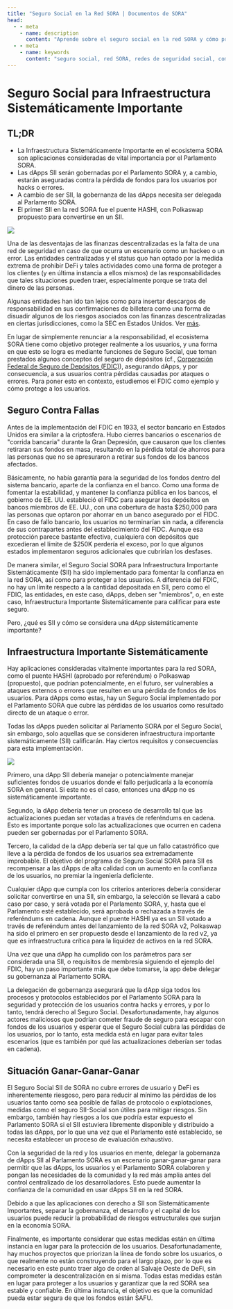 ```yaml
---
title: "Seguro Social en la Red SORA | Documentos de SORA"
head:
  - - meta
    - name: description
      content: "Aprende sobre el seguro social en la red SORA y cómo promueve redes de seguridad social y compartición de riesgos dentro del ecosistema SORA. Descubre cómo funcionan los mecanismos de seguro social, sus beneficios, y cómo contribuyen a construir un sistema financiero más inclusivo y sostenible en la red SORA."
  - - meta
    - name: keywords
      content: "seguro social, red SORA, redes de seguridad social, compartición de riesgos, sistema financiero inclusivo, sistema financiero sostenible"
---
```

# Seguro Social para Infraestructura Sistemáticamente Importante

## TL;DR

- La Infraestructura Sistemáticamente Importante en el ecosistema SORA son aplicaciones consideradas de vital importancia por el Parlamento SORA.
- Las dApps SII serán gobernadas por el Parlamento SORA y, a cambio, estarán aseguradas contra la pérdida de fondos para los usuarios por hacks o errores.
- A cambio de ser SII, la gobernanza de las dApps necesita ser delegada al Parlamento SORA.
- El primer SII en la red SORA fue el puente HASHI, con Polkaswap propuesto para convertirse en un SII.

![](https://miro.medium.com/v2/resize:fit:2000/format:webp/1*EnWvdGGPszp_q34aXJXZpQ.jpeg)

Una de las desventajas de las finanzas descentralizadas es la falta de una red de seguridad en caso de que ocurra un escenario como un hackeo o un error. Las entidades centralizadas y el status quo han optado por la medida extrema de prohibir DeFi y tales actividades como una forma de proteger a los clientes (y en última instancia a ellos mismos) de las responsabilidades que tales situaciones pueden traer, especialmente porque se trata del dinero de las personas.

Algunas entidades han ido tan lejos como para insertar descargos de responsabilidad en sus confirmaciones de billetera como una forma de disuadir algunos de los riesgos asociados con las finanzas descentralizadas en ciertas jurisdicciones, como la SEC en Estados Unidos. Ver [más](https://twitter.com/bneiluj/status/1443289354122694661?ref_src=twsrc%5Etfw%7Ctwcamp%5Etweetembed%7Ctwterm%5E1443289354122694661%7Ctwgr%5E1288a9015644bf49a7d9ec1388f9e35da6832e15%7Ctwcon%5Es1_c10&ref_url=https%3A%2F%2Fcdn.embedly.com%2Fwidgets%2Fmedia.html%3Ftype%3Dtext2Fhtmlkey%3Dd04bfffea46d4aeda930ec88cc64b87cschema%3Dtwitterurl%3Dhttps3A%2F%2Ftwitter.com%2Fbneiluj%2Fstatus%2F1443289354122694661image%3Dhttps3A%2F%2Fi.embed.ly%2F1%2Fimage3Furl3Dhttps253A252F252Fabs.twimg.com252Ferrors252Flogo46x38.png26key3D4fce0568f2ce49e8b54624ef71a8a5bd).

En lugar de simplemente renunciar a la responsabilidad, el ecosistema SORA tiene como objetivo proteger realmente a los usuarios, y una forma en que esto se logra es mediante funciones de Seguro Social, que toman prestados algunos conceptos del seguro de depósitos (cf., [Corporación Federal de Seguro de Depósitos (FDIC)](https://www.fdic.gov/resources/deposit-insurance/)), asegurando dApps, y por consecuencia, a sus usuarios contra pérdidas causadas por ataques o errores. Para poner esto en contexto, estudiemos el FDIC como ejemplo y cómo protege a los usuarios.

## Seguro Contra Fallas

Antes de la implementación del FDIC en 1933, el sector bancario en Estados Unidos era similar a la criptosfera. Hubo cierres bancarios o escenarios de "corrida bancaria" durante la Gran Depresión, que causaron que los clientes retiraran sus fondos en masa, resultando en la pérdida total de ahorros para las personas que no se apresuraron a retirar sus fondos de los bancos afectados.

Básicamente, no había garantía para la seguridad de los fondos dentro del sistema bancario, aparte de la confianza en el banco. Como una forma de fomentar la estabilidad, y mantener la confianza pública en los bancos, el gobierno de EE. UU. estableció el FIDC para asegurar los depósitos en bancos miembros de EE. UU., con una cobertura de hasta $250,000 para las personas que optaron por ahorrar en un banco asegurado por el FIDC. En caso de fallo bancario, los usuarios no terminarían sin nada, a diferencia de sus contrapartes antes del establecimiento del FIDC. Aunque esa protección parece bastante efectiva, cualquiera con depósitos que excedieran el límite de $250K perdería el exceso, por lo que algunos estados implementaron seguros adicionales que cubrirían los desfases.

De manera similar, el Seguro Social SORA para Infraestructura Importante Sistemáticamente (SII) ha sido implementado para fomentar la confianza en la red SORA, así como para proteger a los usuarios. A diferencia del FDIC, no hay un límite respecto a la cantidad depositada en SII, pero como el FDIC, las entidades, en este caso, dApps, deben ser "miembros", o, en este caso, Infraestructura Importante Sistemáticamente para calificar para este seguro.

Pero, ¿qué es SII y cómo se considera una dApp sistemáticamente importante?

## Infraestructura Importante Sistemáticamente

Hay aplicaciones consideradas vitalmente importantes para la red SORA, como el puente HASHI (aprobado por referéndum) o Polkaswap (propuesto), que podrían potencialmente, en el futuro, ser vulnerables a ataques externos o errores que resulten en una pérdida de fondos de los usuarios. Para dApps como estas, hay un Seguro Social implementado por el Parlamento SORA que cubre las pérdidas de los usuarios como resultado directo de un ataque o error.

Todas las dApps pueden solicitar al Parlamento SORA por el Seguro Social, sin embargo, solo aquellas que se consideren infraestructura importante sistemáticamente (SII) calificarán. Hay ciertos requisitos y consecuencias para esta implementación.

![](https://miro.medium.com/v2/resize:fit:2000/format:webp/1*sAhKF0bDz3g_ORqwaRgrDg.jpeg)

Primero, una dApp SII debería manejar o potencialmente manejar suficientes fondos de usuarios donde el fallo perjudicaría a la economía SORA en general. Si este no es el caso, entonces una dApp no es sistemáticamente importante.

Segundo, la dApp debería tener un proceso de desarrollo tal que las actualizaciones puedan ser votadas a través de referéndums en cadena. Esto es importante porque solo las actualizaciones que ocurren en cadena pueden ser gobernadas por el Parlamento SORA.

Tercero, la calidad de la dApp debería ser tal que un fallo catastrófico que lleve a la pérdida de fondos de los usuarios sea extremadamente improbable. El objetivo del programa de Seguro Social SORA para SII es recompensar a las dApps de alta calidad con un aumento en la confianza de los usuarios, no premiar la ingeniería deficiente.

Cualquier dApp que cumpla con los criterios anteriores debería considerar solicitar convertirse en una SII, sin embargo, la selección se llevará a cabo caso por caso, y será votada por el Parlamento SORA, y, hasta que el Parlamento esté establecido, será aprobada o rechazada a través de referéndums en cadena. Aunque el puente HASHI ya es un SII votado a través de referéndum antes del lanzamiento de la red SORA v2, Polkaswap ha sido el primero en ser propuesto desde el lanzamiento de la red v2, ya que es infraestructura crítica para la liquidez de activos en la red SORA.

Una vez que una dApp ha cumplido con los parámetros para ser considerada una SII, o requisitos de membresía siguiendo el ejemplo del FDIC, hay un paso importante más que debe tomarse, la app debe delegar su gobernanza al Parlamento SORA.

La delegación de gobernanza asegurará que la dApp siga todos los procesos y protocolos establecidos por el Parlamento SORA para la seguridad y protección de los usuarios contra hacks y errores, y por lo tanto, tendrá derecho al Seguro Social. Desafortunadamente, hay algunos actores maliciosos que podrían cometer fraude de seguro para escapar con fondos de los usuarios y esperar que el Seguro Social cubra las pérdidas de los usuarios, por lo tanto, esta medida está en lugar para evitar tales escenarios (que es también por qué las actualizaciones deberían ser todas en cadena).

## Situación Ganar-Ganar-Ganar

El Seguro Social SII de SORA no cubre errores de usuario y DeFi es inherentemente riesgoso, pero para reducir al mínimo las pérdidas de los usuarios tanto como sea posible de fallas de protocolo o explotaciones, medidas como el seguro SII-Social son útiles para mitigar riesgos. Sin embargo, también hay riesgos a los que podría estar expuesto el Parlamento SORA si el SII estuviera libremente disponible y distribuido a todas las dApps, por lo que una vez que el Parlamento esté establecido, se necesita establecer un proceso de evaluación exhaustivo.

Con la seguridad de la red y los usuarios en mente, delegar la gobernanza de dApps SII al Parlamento SORA es un escenario ganar-ganar-ganar para permitir que las dApps, los usuarios y el Parlamento SORA colaboren y pongan las necesidades de la comunidad y la red más amplia antes del control centralizado de los desarrolladores. Esto puede aumentar la confianza de la comunidad en usar dApps SII en la red SORA.

Debido a que las aplicaciones con derecho a SII son Sistemáticamente Importantes, separar la gobernanza, el desarrollo y el capital de los usuarios puede reducir la probabilidad de riesgos estructurales que surjan en la economía SORA.

Finalmente, es importante considerar que estas medidas están en última instancia en lugar para la protección de los usuarios. Desafortunadamente, hay muchos proyectos que priorizan la línea de fondo sobre los usuarios, o que realmente no están construyendo para el largo plazo, por lo que es necesario en este punto traer algo de orden al Salvaje Oeste de DeFi, sin comprometer la descentralización en sí misma. Todas estas medidas están en lugar para proteger a los usuarios y garantizar que la red SORA sea estable y confiable. En última instancia, el objetivo es que la comunidad pueda estar segura de que los fondos están SAFU.

